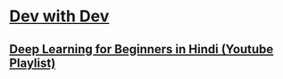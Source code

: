 # [Dev with Dev](https://www.youtube.com/channel/UCkKv8n_ViniI3BsIJgtG-lg)
## [Deep Learning for Beginners in Hindi (Youtube Playlist)](https://youtube.com/playlist?list=PLYU6yJbYtW5HfC1we9KenLWTyC8l8jZBg)

